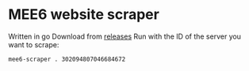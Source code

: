 # MEE6 website scraper

Written in go
Download from [releases](https://github.com/randomairborne/mee6-scraper/releases)
Run with the ID of the server you want to scrape:

```bash
mee6-scraper . 302094807046684672
```

